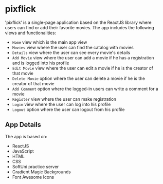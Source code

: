 # pixflick

'pixflick' is a single-page application based on the ReactJS library where users can find or add their favorite movies. The app includes the following views and functionalities:

- `Home` view which is the main app view
- `Movies` view where the user can find the catalog with movies
- `Details` view where the user can see every movie's details
- `Add Movie` view where the user can add a movie if he has a registration and is logged into his profile
- `Edit Movie` view where the user can edit a movie if he is the creator of that movie
- `Delete Movie` option where the user can delete a movie if he is the creator of that movie
- `Add Comment` option where the logged-in users can write a comment for a movie
- `Register` view where the user can make registration
- `Login` view where the user can log into his profile
- `Logout` option where the user can logout from his profile

## App Details

The app is based on:

- ReactJS
- JavaScript
- HTML
- CSS
- SoftUni practice server
- Gradient Magic Backgrounds
- Font Awesome Icons